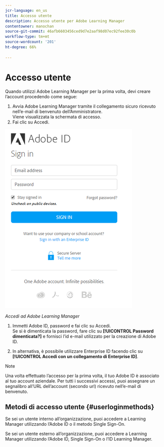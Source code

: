 ```yaml
---
jcr-language: en_us
title: Accesso utente
description: Accesso utente per Adobe Learning Manager
contentowner: manochan
source-git-commit: 46afb6603456ced9d7e2aaf98d07ec92fee30c0b
workflow-type: tm+mt
source-wordcount: '201'
ht-degree: 66%

---
```




# Accesso utente

Quando utilizzi Adobe Learning Manager per la prima volta, devi creare l’account procedendo come segue:

1. Avvia Adobe Learning Manager tramite il collegamento sicuro ricevuto nell’e-mail di benvenuto dell’Amministratore.\
   Viene visualizzata la schermata di accesso.
1. Fai clic su Accedi.

![](assets/adobeid-signin.png)

*Accedi ad Adobe Learning Manager*

1. Immetti Adobe ID, password e fai clic su Accedi.\
   Se si è dimenticata la password, fare clic su **[!UICONTROL Password dimenticata?]** e fornisci l’id e-mail utilizzato per la creazione di Adobe ID.

1. In alternativa, è possibile utilizzare Enterprise ID facendo clic su **[!UICONTROL Accedi con un collegamento di Enterprise ID]**.

>[!NOTE]
>
>Una volta effettuato l’accesso per la prima volta, il tuo Adobe ID è associato al tuo account aziendale. Per tutti i successivi accessi, puoi assegnare un segnalibro all’URL dell’account (secondo url) ricevuto nell’e-mail di benvenuto.

## Metodi di accesso utente {#userloginmethods}

Se sei un utente interno all’organizzazione, puoi accedere a Learning Manager utilizzando l’Adobe ID o il metodo Single Sign-On.

Se sei un utente esterno all’organizzazione, puoi accedere a Learning Manager utilizzando l’Adobe ID, Single Sign-On o l’ID Learning Manager.
